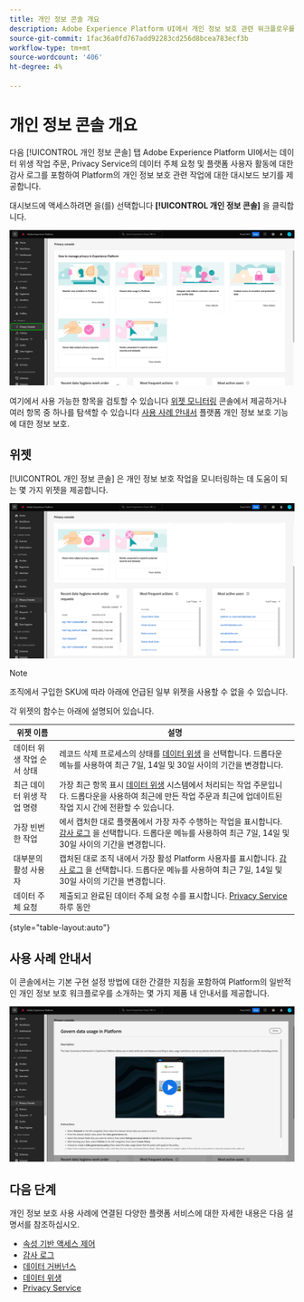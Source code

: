 ```yaml
---
title: 개인 정보 콘솔 개요
description: Adobe Experience Platform UI에서 개인 정보 보호 관련 워크플로우를 모니터링하는 방법을 알아봅니다.
source-git-commit: 1fac36a0fd767add92283cd256d8bcea783ecf3b
workflow-type: tm+mt
source-wordcount: '406'
ht-degree: 4%

---
```


# 개인 정보 콘솔 개요

다음 [!UICONTROL 개인 정보 콘솔] 탭 Adobe Experience Platform UI에서는 데이터 위생 작업 주문, Privacy Service의 데이터 주체 요청 및 플랫폼 사용자 활동에 대한 감사 로그를 포함하여 Platform의 개인 정보 보호 관련 작업에 대한 대시보드 보기를 제공합니다.

대시보드에 액세스하려면 을(를) 선택합니다 **[!UICONTROL 개인 정보 콘솔]** 을 클릭합니다.

![이미지 표시 [!UICONTROL 개인 정보 콘솔] 플랫폼 UI 내에서 왼쪽 탐색에서 선택](../images/governance-privacy-security/privacy-console/left-nav.png)

여기에서 사용 가능한 항목을 검토할 수 있습니다 [위젯 모니터링](#widgets) 콘솔에서 제공하거나 여러 항목 중 하나를 탐색할 수 있습니다 [사용 사례 안내서](#use-case-guides) 플랫폼 개인 정보 보호 기능에 대한 정보 보호.

## 위젯

[!UICONTROL 개인 정보 콘솔] 은 개인 정보 보호 작업을 모니터링하는 데 도움이 되는 몇 가지 위젯을 제공합니다.

![이미지 표시 [!UICONTROL 개인 정보 콘솔] 플랫폼 UI 내에서 왼쪽 탐색에서 선택](../images/governance-privacy-security/privacy-console/widgets.png)

>[!NOTE]
>
>조직에서 구입한 SKU에 따라 아래에 언급된 일부 위젯을 사용할 수 없을 수 있습니다.

각 위젯의 함수는 아래에 설명되어 있습니다.

| 위젯 이름 | 설명 |
| --- | --- |
| 데이터 위생 작업 순서 상태 | 레코드 삭제 프로세스의 상태를 [데이터 위생](../../hygiene/home.md) 을 선택합니다. 드롭다운 메뉴를 사용하여 최근 7일, 14일 및 30일 사이의 기간을 변경합니다. |
| 최근 데이터 위생 작업 명령 | 가장 최근 항목 표시 [데이터 위생](../../hygiene/home.md) 시스템에서 처리되는 작업 주문입니다. 드롭다운을 사용하여 최근에 만든 작업 주문과 최근에 업데이트된 작업 지시 간에 전환할 수 있습니다. |
| 가장 빈번한 작업 | 에서 캡처한 대로 플랫폼에서 가장 자주 수행하는 작업을 표시합니다. [감사 로그](./audit-logs/overview.md) 을 선택합니다. 드롭다운 메뉴를 사용하여 최근 7일, 14일 및 30일 사이의 기간을 변경합니다. |
| 대부분의 활성 사용자 | 캡처된 대로 조직 내에서 가장 활성 Platform 사용자를 표시합니다. [감사 로그](./audit-logs/overview.md) 을 선택합니다. 드롭다운 메뉴를 사용하여 최근 7일, 14일 및 30일 사이의 기간을 변경합니다. |
| 데이터 주체 요청 | 제출되고 완료된 데이터 주체 요청 수를 표시합니다. [Privacy Service](../../privacy-service/home.md) 하루 동안 |

{style=&quot;table-layout:auto&quot;}

## 사용 사례 안내서

이 콘솔에서는 기본 구현 설정 방법에 대한 간결한 지침을 포함하여 Platform의 일반적인 개인 정보 보호 워크플로우를 소개하는 몇 가지 제품 내 안내서를 제공합니다.

![이미지 표시 [!UICONTROL 개인 정보 콘솔] 플랫폼 UI 내에서 왼쪽 탐색에서 선택](../images/governance-privacy-security/privacy-console/use-case-guide.png)

## 다음 단계

개인 정보 보호 사용 사례에 연결된 다양한 플랫폼 서비스에 대한 자세한 내용은 다음 설명서를 참조하십시오.

* [속성 기반 액세스 제어](../../access-control/abac/overview.md)
* [감사 로그](./audit-logs/overview.md)
* [데이터 거버넌스](../../data-governance/home.md)
* [데이터 위생](../../hygiene/home.md)
* [Privacy Service](../../privacy-service/home.md)
